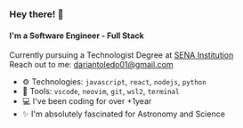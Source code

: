 ### Hey there! 👋

#### I'm a Software Engineer - Full Stack

Currently pursuing a Technologist Degree at [SENA Institution](https://www.sena.edu.co/es-co/Paginas/default.aspx)<br>
Reach out to me: dariantoledo01@gmail.com

-  ⚙️ Technologies: `javascript`, `react`, `nodejs`, `python`
-  🔨 Tools: `vscode`, `neovim`, `git`, `wsl2`, `terminal`
-  💻 I've been coding for over +1year
-  ✨ I'm absolutely fascinated for Astronomy and Science
